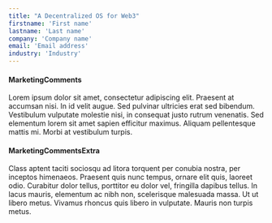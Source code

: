 ```yaml
---
title: "A Decentralized OS for Web3"
firstname: 'First name'
lastname: 'Last name'
company: 'Company name'
email: 'Email address'
industry: 'Industry'
---
```


#### MarketingComments

Lorem ipsum dolor sit amet, consectetur adipiscing elit. Praesent at accumsan nisi. In id velit augue. Sed pulvinar ultricies erat sed bibendum. Vestibulum vulputate molestie nisi, in consequat justo rutrum venenatis. Sed elementum lorem sit amet sapien efficitur maximus. Aliquam pellentesque mattis mi. Morbi at vestibulum turpis.

#### MarketingCommentsExtra

Class aptent taciti sociosqu ad litora torquent per conubia nostra, per inceptos himenaeos. Praesent quis nunc tempus, ornare elit quis, laoreet odio. Curabitur dolor tellus, porttitor eu dolor vel, fringilla dapibus tellus. In lacus mauris, elementum ac nibh non, scelerisque malesuada massa. Ut ut libero metus. Vivamus rhoncus quis libero in vulputate. Mauris non turpis metus.
